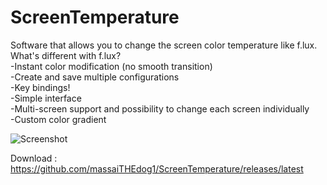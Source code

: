 # ScreenTemperature
Software that allows you to change the screen color temperature like f.lux.  
What's different with f.lux?  
-Instant color modification (no smooth transition)  
-Create and save multiple configurations  
-Key bindings!  
-Simple interface  
-Multi-screen support and possibility to change each screen individually  
-Custom color gradient  
  
![Screenshot](https://github.com/massaiTHEdog1/ScreenTemperature/blob/master/Screenshots/Screenshot1.jpg)  
  
Download : https://github.com/massaiTHEdog1/ScreenTemperature/releases/latest